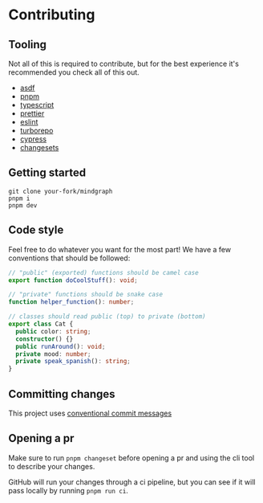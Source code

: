 # Contributing

## Tooling

Not all of this is required to contribute, but for the best experience it's
recommended you check all of this out.

- [asdf](https://asdf-vm.com/)
- [pnpm](https://pnpm.io/)
- [typescript](https://www.typescriptlang.org/)
- [prettier](https://prettier.io/)
- [eslint](https://eslint.org/)
- [turborepo](https://turbo.build/)
- [cypress](https://www.cypress.io/)
- [changesets](https://github.com/changesets/changesets#readme)

## Getting started

```
git clone your-fork/mindgraph
pnpm i
pnpm dev
```

## Code style

Feel free to do whatever you want for the most part! We have a few conventions that should be followed:

```ts
// "public" (exported) functions should be camel case
export function doCoolStuff(): void;

// "private" functions should be snake case
function helper_function(): number;

// classes should read public (top) to private (bottom)
export class Cat {
  public color: string;
  constructor() {}
  public runAround(): void;
  private mood: number;
  private speak_spanish(): string;
}
```

## Committing changes

This project uses [conventional commit messages](https://www.conventionalcommits.org/en/v1.0.0/)

## Opening a pr

Make sure to run `pnpm changeset` before opening a pr and using the cli tool to
describe your changes.

GitHub will run your changes through a ci pipeline, but you can see if it will
pass locally by running `pnpm run ci`.
